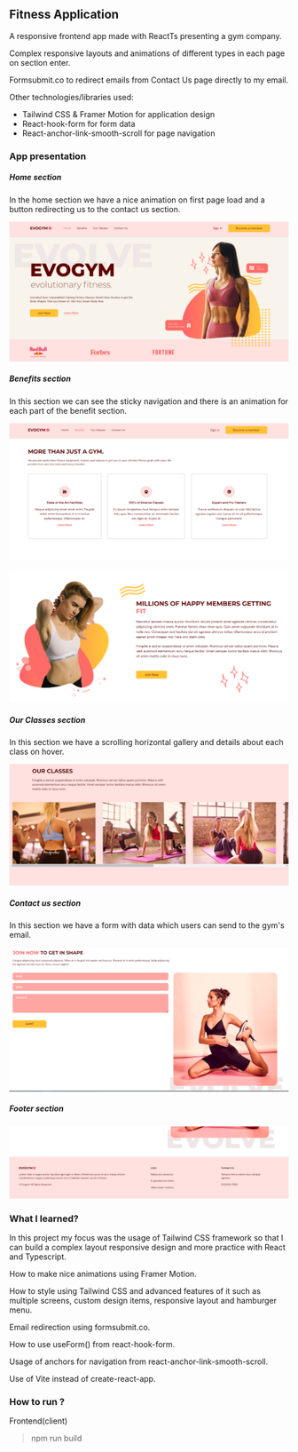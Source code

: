 ## Fitness Application

A responsive frontend app made with ReactTs presenting a gym company.

Complex responsive layouts and animations of different types in each page on section enter.

Formsubmit.co to redirect emails from Contact Us page directly to my email.

Other technologies/libraries used:

- Tailwind CSS & Framer Motion for application design
- React-hook-form for form data
- React-anchor-link-smooth-scroll for page navigation

### App presentation

##### Home section

In the home section we have a nice animation on first page load and a button redirecting us to the contact us section.

![Home](_readmeimg/home.PNG)

##### Benefits section

In this section we can see the sticky navigation and there is an animation for each part of the benefit section.

![Benefits1](_readmeimg/benefits.PNG)

![Benefits2](_readmeimg/benefits2.PNG)

##### Our Classes section

In this section we have a scrolling horizontal gallery and details about each class on hover.

![Our Classes](_readmeimg/ourclasses.PNG)

##### Contact us section

In this section we have a form with data which users can send to the gym's email.

![Contact Us](_readmeimg/contactus.PNG)

##### Footer section

![Footer](_readmeimg/footer.PNG)

### What I learned?

In this project my focus was the usage of Tailwind CSS framework so that I can build a complex layout responsive design and more practice with React and Typescript.

How to make nice animations using Framer Motion.

How to style using Tailwind CSS and advanced features of it such as multiple screens, custom design items, responsive layout and hamburger menu.

Email redirection using formsubmit.co.

How to use useForm() from react-hook-form.

Usage of anchors for navigation from react-anchor-link-smooth-scroll.

Use of Vite instead of create-react-app.

### How to run ?

Frontend(client)

> npm run build
